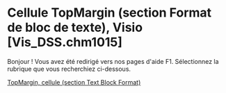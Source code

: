 
# Cellule TopMargin (section Format de bloc de texte), Visio [Vis_DSS.chm1015]

Bonjour ! Vous avez été redirigé vers nos pages d'aide F1. Sélectionnez la rubrique que vous recherchiez ci-dessous.

[TopMargin, cellule (section Text Block Format)](http://msdn.microsoft.com/library/c599b444-4d0e-a855-b04b-dd9dcaedf263%28Office.15%29.aspx)
